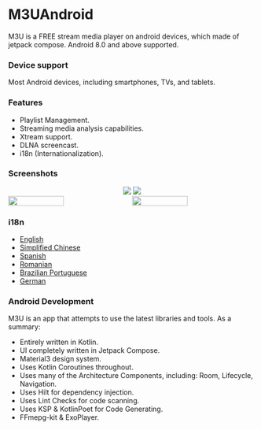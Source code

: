# M3UAndroid

M3U is a FREE stream media player on android devices, which made of jetpack compose.
Android 8.0 and above supported.

### Device support

Most Android devices, including smartphones, TVs, and tablets.

### Features

- Playlist Management.
- Streaming media analysis capabilities.
- Xtream support.
- DLNA screencast.
- i18n (Internationalization).

### Screenshots

<div align="center">
<img src=".github/images/phone/deviceframes.png"/>
<img src=".github/images/tv/playlist.png"/>
</div>
<div style="display:flex;">
<img src=".github/images/tv/foryou.png" width="45%" style="flex:1" />
<img src=".github/images/tv/player.png" width="45%" style="flex:1" />
</div>

### i18n

- [English](i18n/src/main/res/values)
- [Simplified Chinese](i18n/src/main/res/values-zh-rCN)
- [Spanish](i18n/src/main/res/values-es-rES)
- [Romanian](i18n/src/main/res/values-ro-rRO)
- [Brazilian Portuguese](i18n/src/main/res/values-pt-rBR)
- [German](i18n/src/main/res/values-de-rDE)

### Android Development

M3U is an app that attempts to use the latest libraries and tools. As a summary:

- Entirely written in Kotlin.
- UI completely written in Jetpack Compose.
- Material3 design system.
- Uses Kotlin Coroutines throughout.
- Uses many of the Architecture Components, including: Room, Lifecycle, Navigation.
- Uses Hilt for dependency injection.
- Uses Lint Checks for code scanning.
- Uses KSP & KotlinPoet for Code Generating.
- FFmepg-kit & ExoPlayer.
